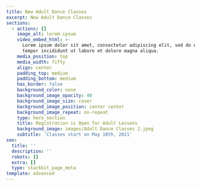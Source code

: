 ```yaml
---
title: New Adult Dance Classes
excerpt: New Adult Dance Classes
sections:
  - actions: []
    image_alt: lorem-ipsum
    video_embed_html: >-
      Lorem ipsum dolor sit amet, consectetur adipiscing elit, sed do eiusmod
      tempor incididunt ut labore et dolore magna aliqua.
    media_position: top
    media_width: fifty
    align: center
    padding_top: medium
    padding_bottom: medium
    has_border: false
    background_color: none
    background_image_opacity: 40
    background_image_size: cover
    background_image_position: center center
    background_image_repeat: no-repeat
    type: hero_section
    title: Registration is Open for Adult Lessons
    background_image: images/Adult Dance Classes 2.jpeg
    subtitle: 'Classes start on May 10th, 2021'
seo:
  title: ''
  description: ''
  robots: []
  extra: []
  type: stackbit_page_meta
template: advanced
---
```

